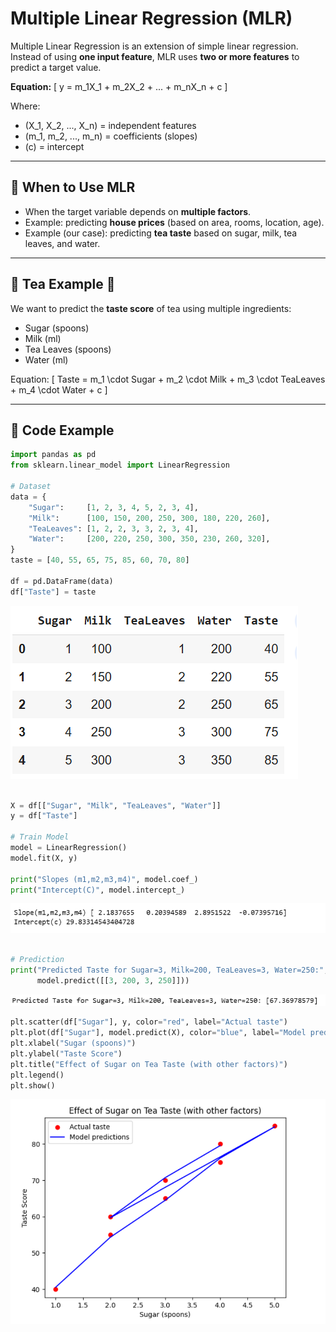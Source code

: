 #  Multiple Linear Regression (MLR)
Multiple Linear Regression is an extension of simple linear regression.  
Instead of using **one input feature**, MLR uses **two or more features** to predict a target value.  

**Equation:**
\[
y = m_1X_1 + m_2X_2 + ... + m_nX_n + c
\]

Where:  
- \(X_1, X_2, ..., X_n\) = independent features  
- \(m_1, m_2, ..., m_n\) = coefficients (slopes)  
- \(c\) = intercept  

---

## 🔹 When to Use MLR
- When the target variable depends on **multiple factors**.  
- Example: predicting **house prices** (based on area, rooms, location, age).  
- Example (our case): predicting **tea taste** based on sugar, milk, tea leaves, and water.  

---

## 🔹 Tea Example 🍵
We want to predict the **taste score** of tea using multiple ingredients:  
- Sugar (spoons)  
- Milk (ml)  
- Tea Leaves (spoons)  
- Water (ml)  

Equation:
\[
Taste = m_1 \cdot Sugar + m_2 \cdot Milk + m_3 \cdot TeaLeaves + m_4 \cdot Water + c
\]

---

## 🔹 Code Example

```python
import pandas as pd
from sklearn.linear_model import LinearRegression

# Dataset
data = {
    "Sugar":     [1, 2, 3, 4, 5, 2, 3, 4],
    "Milk":      [100, 150, 200, 250, 300, 180, 220, 260],
    "TeaLeaves": [1, 2, 2, 3, 3, 2, 3, 4],
    "Water":     [200, 220, 250, 300, 350, 230, 260, 320],
}
taste = [40, 55, 65, 75, 85, 60, 70, 80]

df = pd.DataFrame(data)
df["Taste"] = taste
```
![alt text](image.png)
```py

X = df[["Sugar", "Milk", "TeaLeaves", "Water"]]
y = df["Taste"]

# Train Model
model = LinearRegression()
model.fit(X, y)

print("Slopes (m1,m2,m3,m4)", model.coef_)
print("Intercept(C)", model.intercept_)
```
![alt text](image-1.png)
```py

# Prediction
print("Predicted Taste for Sugar=3, Milk=200, TeaLeaves=3, Water=250:",
      model.predict([[3, 200, 3, 250]]))
```
![alt text](image-2.png)

```py
plt.scatter(df["Sugar"], y, color="red", label="Actual taste")
plt.plot(df["Sugar"], model.predict(X), color="blue", label="Model predictions")
plt.xlabel("Sugar (spoons)")
plt.ylabel("Taste Score")
plt.title("Effect of Sugar on Tea Taste (with other factors)")
plt.legend()
plt.show()
```

![alt text](image-3.png)